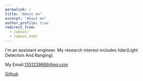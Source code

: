 ```yaml
---
permalink: /
title: "About me"
excerpt: "About me"
author_profile: true
redirect_from: 
  - /about/
  - /about.html
---
```


I'm an assistant engineer. My research interest includes lidar(Light Detection And Ranging).

My Email:1351239666@qq.com

[Github](https://github.com/YangQin98) 
